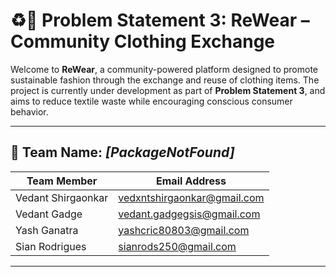 # ♻️🧵 Problem Statement 3: ReWear – Community Clothing Exchange

Welcome to **ReWear**, a community-powered platform designed to promote sustainable fashion through the exchange and reuse of clothing items. The project is currently under development as part of **Problem Statement 3**, and aims to reduce textile waste while encouraging conscious consumer behavior.

---

## 👥 Team Name: *[PackageNotFound]*

| Team Member | Email Address |
|-------------|----------------|
| Vedant Shirgaonkar | vedxntshirgaonkar@gmail.com |
| Vedant Gadge | vedant.gadgegsis@gmail.com |
| Yash Ganatra | yashcric80803@gmail.com|
| Sian Rodrigues | sianrods250@gmail.com |


---
